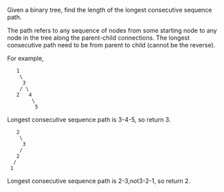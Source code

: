 Given a binary tree, find the length of the longest consecutive sequence path.

The path refers to any sequence of nodes from some starting node to any node in the tree along the parent-child connections. The longest consecutive path need to be from parent to child (cannot be the reverse).

For example,
```
   1
    \
     3
    / \
   2   4
        \
         5
```
Longest consecutive sequence path is 3-4-5, so return 3.
```
   2
    \
     3
    / 
   2    
  / 
 1
```
Longest consecutive sequence path is 2-3,not3-2-1, so return 2.

